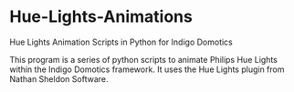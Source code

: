 # Hue-Lights-Animations
Hue Lights Animation Scripts in Python for Indigo Domotics

This program is a series of python scripts to animate Philips Hue Lights within the Indigo Domotics framework. It uses the Hue Lights plugin from Nathan Sheldon Software.

